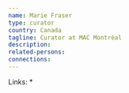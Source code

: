 ```yaml
---
name: Marie Fraser
type: curator
country: Canada
tagline: Curator at MAC Montréal
description:
related-persons:
connections:
---
```


Links:
* 
